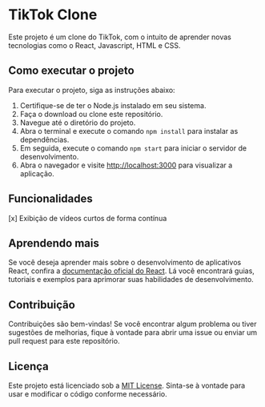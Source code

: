 # TikTok Clone

Este projeto é um clone do TikTok, com o intuito de aprender novas tecnologias como o React, Javascript, HTML e CSS.

## Como executar o projeto

Para executar o projeto, siga as instruções abaixo:

1. Certifique-se de ter o Node.js instalado em seu sistema.
2. Faça o download ou clone este repositório.
3. Navegue até o diretório do projeto.
4. Abra o terminal e execute o comando `npm install` para instalar as dependências.
5. Em seguida, execute o comando `npm start` para iniciar o servidor de desenvolvimento.
6. Abra o navegador e visite [http://localhost:3000](http://localhost:3000) para visualizar a aplicação.

## Funcionalidades

[x] Exibição de vídeos curtos de forma contínua

## Aprendendo mais

Se você deseja aprender mais sobre o desenvolvimento de aplicativos React, confira a [documentação oficial do React](https://reactjs.org/). Lá você encontrará guias, tutoriais e exemplos para aprimorar suas habilidades de desenvolvimento.

## Contribuição

Contribuições são bem-vindas! Se você encontrar algum problema ou tiver sugestões de melhorias, fique à vontade para abrir uma issue ou enviar um pull request para este repositório.

## Licença

Este projeto está licenciado sob a [MIT License](LICENSE). Sinta-se à vontade para usar e modificar o código conforme necessário.
